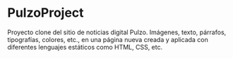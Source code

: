 # PulzoProject
Proyecto clone del sitio de noticias digital Pulzo. Imágenes, texto, párrafos, tipografías, colores, etc., en una página nueva creada y aplicada con diferentes lenguajes estáticos como HTML, CSS, etc.
